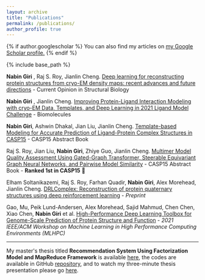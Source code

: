 ```yaml
---
layout: archive
title: "Publications"
permalink: /publications/
author_profile: true
---
```


{% if author.googlescholar %}
  You can also find my articles on <u><a href="{{author.googlescholar}}">my Google Scholar profile</a>.</u>
{% endif %}

{% include base_path %}


**Nabin Giri** , Raj S. Roy, Jianlin Cheng. <a href="https://arxiv.org/abs/2209.08171" target="_blank">Deep learning for reconstructing protein structures from cryo-EM density maps: recent advances and future directions</a> - Current Opinion in Structural Biology

**Nabin Giri** , Jianlin Cheng. <a href="https://doi.org/10.3390/biom13010132" target="_blank">Improving Protein-Ligand Interaction Modeling with cryo-EM Data, Templates, and Deep Learning in 2021 Ligand Model Challenge</a> - Biomolecules

**Nabin Giri**, Ashwin Dhakal, Jian Liu, Jianlin Cheng. <a href="https://predictioncenter.org/casp15/doc/CASP15_Abstracts.pdf" target="_blank">Template-based Modeling for Accurate Prediction of Ligand-Protein Complex Structures in CASP15</a> - CASP15 Abstract Book

Raj S. Roy, Jian Liu, **Nabin Giri**, Zhiye Guo, Jianlin Cheng. <a href="https://predictioncenter.org/casp15/doc/CASP15_Abstracts.pdf" target="_blank">Multimer Model Quality Assessment Using Gated-Graph Transformer, Steerable Equivariant Graph Neural Networks, and Pairwise Model Similarity</a> - CASP15 Abstract Book -  **Ranked 1st in CASP15**  🎉

Elham Soltanikazemi, Raj S. Roy, Farhan Quadir, **Nabin Giri**, Alex Morehead, Jianlin Cheng. <a href="https://arxiv.org/abs/2205.13594" target="_blank">DRLComplex: Reconstruction of protein quaternary structures using deep reinforcement learning</a> - *Preprint*

Gao, Mu, Peik Lund-Andersen, Alex Morehead, Sajid Mahmud, Chen Chen, Xiao Chen, **Nabin Giri** et al. <a href="https://ieeexplore.ieee.org/stamp/stamp.jsp?tp=&arnumber=9652872" target="_blank">High-Performance Deep Learning Toolbox for Genome-Scale Prediction of Protein Structure and Function</a> - *2021 IEEE/ACM Workshop on Machine Learning in High Performance Computing Environments (MLHPC)*

---------------------------------------
My master's thesis titled **Recommendation System Using Factorization Model and MapReduce Framework** is available <a href="https://zenodo.org/record/6591586#.YpPLquzMJBY" target="_blank">here</a>, the codes are available in GitHub <a href="https://github.com/nabingiri/recommendation-system" target="_blank">repository</a>, and to watch my three-minute thesis presentation please go  <a href="https://youtu.be/KVL9eQ35YSY" target="_blank">here</a>.

